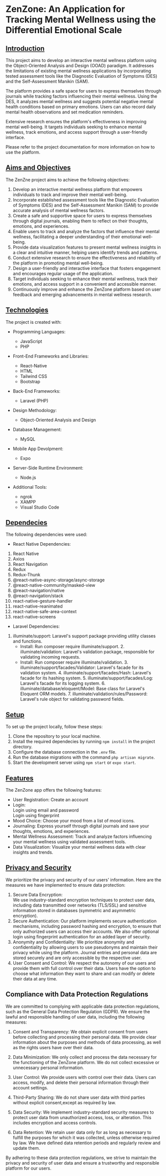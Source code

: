 # ZenZone: An Application for Tracking Mental Wellness using the Differential Emotional Scale

## <u>Introduction</u>
This project aims to develop an interactive mental wellness platform using the Object-Oriented Analysis and Design (OOAD) paradigm. It addresses the limitations of existing mental wellness applications by incorporating tested assessment tools like the Diagnostic Evaluation of Symptoms (DES) and the Self-Assessment Manikin (SAM). 

The platform provides a safe space for users to express themselves through journals while tracking factors influencing their mental wellness. Using the DES, it analyzes mental wellness and suggests potential negative mental health conditions based on primary emotions. Users can also record daily mental health observations and set medication reminders. 

Extensive research ensures the platform's effectiveness in improving mental well-being. It targets individuals seeking to enhance mental wellness, track emotions, and access support through a user-friendly interface.

Please refer to the project documentation for more information on how to use the platform.

 

## <u>Aims and Objectives</u>
The ZenZne project aims to achieve the following objectives:

   1. Develop an interactive mental wellness platform that empowers individuals to track and improve their mental well-being.
   2. Incorporate established assessment tools like the Diagnostic Evaluation of Symptoms (DES) and the Self-Assessment Manikin (SAM) to provide accurate analysis of mental wellness factors.
   3. Create a safe and supportive space for users to express themselves through digital journals, enabling them to reflect on their thoughts, emotions, and experiences.
   4. Enable users to track and analyze the factors that influence their mental wellness, facilitating a deeper understanding of their emotional well-being.
   5. Provide data visualization features to present mental wellness insights in a clear and intuitive manner, helping users identify trends and patterns.
   6. Conduct extensive research to ensure the effectiveness and reliability of the platform in promoting mental well-being.
   7. Design a user-friendly and interactive interface that fosters engagement and encourages regular usage of the application.
   8. Target individuals seeking to enhance their mental wellness, track their emotions, and access support in a convenient and accessible manner.
   9. Continuously improve and enhance the ZenZone platform based on user feedback and emerging advancements in mental wellness research.
   

## <u>Technologies</u>
The project is created with:
   
   * Programming Languages: 
      * JavaScript
      * PHP
      
* Front-End Frameworks and Libraries:
   * React-Native
   * HTML
   * Tailwind CSS
   * Bootstrap

* Back-End Frameworks:
   * Laravel (PHP)


* Design Methodology:   
   * Object-Oriented Analysis and Design
    
* Database Management:
     * MySQL

 * Mobile App Devolpment:
    * Expo

* Server-Side Runtime Environment:
   * Node.js

* Additional Tools:
   * ngrok
   * XAMPP
   * Visual Studio Code

## <u> Dependecies</u>
The following dependencies were used:
  * React Native Dependencies:  
   1. React Native
   2. Axios
   3. React Navigation
   4. Redux
   5. Redux-Thunk
   6. @react-native-async-storage/async-storage
   7. @react-native-community/masked-view
   8. @react-navigation/native
   9. @react-navigation/stack
   10. react-native-gesture-handler
   11. react-native-reanimated
   12. react-native-safe-area-context
   13. react-native-screens

   * Laravel Dependencies:
  
   1. illuminate/support: Laravel's support package providing utility classes and functions.
      *  Install: Run composer require illuminate/support.
    2. illuminate/validation: Laravel's validation package, responsible for validating incoming requests.
      * Install: Run composer require illuminate/validation.
    3. illuminate/support/facades/Validator: Laravel's facade for its validation system. 
    4. illuminate/support/facades/Hash: Laravel's facade for its hashing system.
    5. illuminate/support/facades/Log: Laravel's facade for its logging system.
    6. illuminate/database/eloquent/Model: Base class for Laravel's Eloquent ORM models.
    7. illuminate/validation/rules/Password: Laravel's rule object for validating password fields.


 ## <u>Setup</u>
To set up the project locally, follow these steps:

   1. Clone the repository to your local machine.  
   2. Install the required dependecies by running `npm install` in the project directory.
   3. Configure the database connection in the `.env` file.
   4. Run the database migrations with the command `php artisan migrate`.
   5. Start the development server using `npm start` or `expo start`.
## <u>Features</u>
The ZenZone app offers the following features:
   * User Registration:    Create an account 
   * Login:   
    Login using email and password  
    Login using fingerprint 
   * Mood Choice:   Choose your mood from a list of mood icons.
   * Journaling: Express yourself through digital journals and save your thoughts, emotions, and experiences.
   * Mental Wellness Assessment: Track and analyze factors influencing your mental wellness using validated assessment tools.
* Data Visualization: Visualize your mental wellness data with clear insights and trends.

## <u>Privacy and Security</u>
We prioritize the privacy and security of our users' information. Here are the measures we have implemented to ensure data protection:

   1. Secure Data Encryption:   
    We use industry-standard encryption techniques to protect user data, including data transmitted over networks (TLS/SSL) and sensitive information stored in databases (symmetric and asymmetric encryption).
   2. Secure Authentication: 
    Our platform implements secure authentication mechanisms, including password hashing and encryption, to ensure that only authorized users can access their accounts. We also offer optional login using fingerprint authentication for an added layer of security.
   3. Anonymity and Confidentiality: 
    We prioritize anonymity and confidentiality by allowing users to use pseudonyms and maintain their privacy while using the platform. Journal entries and personal data are stored securely and are only accessible by the respective user.
   4. User Consent and Control: 
    We respect the autonomy of our users and provide them with full control over their data. Users have the option to choose what information they want to share and can modify or delete their data at any time.
   

## Compliance with Data Protection Regulations</u>
We are committed to complying with applicable data protection regulations, such as the General Data Protection Regulation (GDPR). We ensure the lawful and responsible handling of user data, including the following measures:
1. Consent and Transparency: We obtain explicit consent from users before collecting and processing their personal data. We provide clear information about the purposes and methods of data processing, as well as the rights users have over their data.

2. Data Minimization: We only collect and process the data necessary for the functioning of the ZenZone platform. We do not collect excessive or unnecessary personal information.

3. User Control: We provide users with control over their data. Users can access, modify, and delete their personal information through their account settings.

4. Third-Party Sharing: We do not share user data with third parties without explicit consent,except as required by law. 

5. Data Security: We implement industry-standard security measures to protect user data from unauthorized access, loss, or alteration. This includes encryption and access controls.

6. Data Retention: We retain user data only for as long as necessary to fulfill the purposes for which it was collected, unless otherwise required by law. We have defined data retention periods and regularly review and update them.

By adhering to these data protection regulations, we strive to maintain the privacy and security of user data and ensure a trustworthy and responsible platform for our users.


